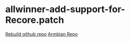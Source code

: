 # allwinner-add-support-for-Recore.patch

[Rebuild github repo](https://github.com/intelligent-agent/Rebuild/blob/main/userpatches/u-boot/u-boot-sunxi/allwinner-add-support-for-Recore.patch)
[Armbian Repo](https://github.com/armbian/build/blob/main/patch/u-boot/u-boot-sunxi/allwinner-add-support-for-Recore.patch)
